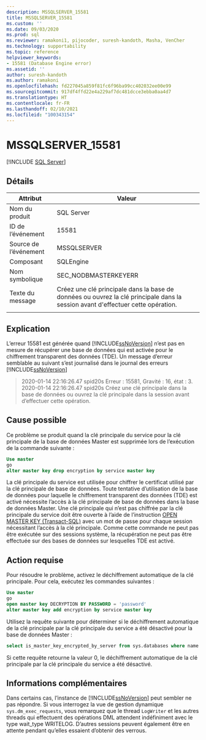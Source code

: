 ```yaml
---
description: MSSQLSERVER_15581
title: MSSQLSERVER_15581
ms.custom: ''
ms.date: 09/03/2020
ms.prod: sql
ms.reviewer: ramakoni1, pijocoder, suresh-kandoth, Masha, VenCher
ms.technology: supportability
ms.topic: reference
helpviewer_keywords:
- 15581 (Database Engine error)
ms.assetid: ''
author: suresh-kandoth
ms.author: ramakoni
ms.openlocfilehash: fd227045a859f81fc6f96ba99cc402032ee00e99
ms.sourcegitcommit: 917df4ffd22e4a229af7dc481dcce3ebba0aa4d7
ms.translationtype: HT
ms.contentlocale: fr-FR
ms.lasthandoff: 02/10/2021
ms.locfileid: "100343154"
---
```

# <a name="mssqlserver_15581"></a>MSSQLSERVER_15581
 [!INCLUDE [SQL Server](../../includes/applies-to-version/sqlserver.md)]

## <a name="details"></a>Détails

|Attribut|Valeur|
|---|---|
|Nom du produit|SQL Server|
|ID de l’événement|15581|
|Source de l’événement|MSSQLSERVER|
|Composant|SQLEngine|
|Nom symbolique|SEC_NODBMASTERKEYERR|
|Texte du message|Créez une clé principale dans la base de données ou ouvrez la clé principale dans la session avant d'effectuer cette opération.|
||

## <a name="explanation"></a>Explication

L’erreur 15581 est générée quand [!INCLUDE[ssNoVersion](../../includes/ssnoversion-md.md)] n’est pas en mesure de récupérer une base de données qui est activée pour le chiffrement transparent des données (TDE). Un message d’erreur semblable au suivant s’est journalisé dans le journal des erreurs [!INCLUDE[ssNoVersion](../../includes/ssnoversion-md.md)]

> 2020-01-14 22:16:26.47 spid20s Erreur : 15581, Gravité : 16, état : 3.  
2020-01-14 22:16:26.47 spid20s Créez une clé principale dans la base de données ou ouvrez la clé principale dans la session avant d’effectuer cette opération.

## <a name="possible-cause"></a>Cause possible

Ce problème se produit quand la clé principale du service pour la clé principale de la base de données Master est supprimée lors de l’exécution de la commande suivante :

```sql
Use master
go
alter master key drop encryption by service master key
```

La clé principale du service est utilisée pour chiffrer le certificat utilisé par la clé principale de base de données. Toute tentative d’utilisation de la base de données pour laquelle le chiffrement transparent des données (TDE) est activé nécessite l’accès à la clé principale de base de données dans la base de données Master. Une clé principale qui n’est pas chiffrée par la clé principale du service doit être ouverte à l’aide de l’instruction [OPEN MASTER KEY (Transact-SQL)](../../t-sql/statements/open-master-key-transact-sql.md) avec un mot de passe pour chaque session nécessitant l’accès à la clé principale. Comme cette commande ne peut pas être exécutée sur des sessions système, la récupération ne peut pas être effectuée sur des bases de données sur lesquelles TDE est activé.

## <a name="user-action"></a>Action requise

Pour résoudre le problème, activez le déchiffrement automatique de la clé principale. Pour cela, exécutez les commandes suivantes :

```sql
Use master
go
open master key DECRYPTION BY PASSWORD = 'password'
alter master key add encryption by service master key
```

Utilisez la requête suivante pour déterminer si le déchiffrement automatique de la clé principale par la clé principale du service a été désactivé pour la base de données Master :

```sql
select is_master_key_encrypted_by_server from sys.databases where name = 'master'
```

Si cette requête retourne la valeur 0, le déchiffrement automatique de la clé principale par la clé principale du service a été désactivé.

## <a name="more-information"></a>Informations complémentaires

Dans certains cas, l’instance de [!INCLUDE[ssNoVersion](../../includes/ssnoversion-md.md)] peut sembler ne pas répondre. Si vous interrogez la vue de gestion dynamique `sys.dm_exec_requests`, vous remarquez que le thread `LogWriter` et les autres threads qui effectuent des opérations DML attendent indéfiniment avec le type wait_type WRITELOG. D’autres sessions peuvent également être en attente pendant qu’elles essaient d’obtenir des verrous.